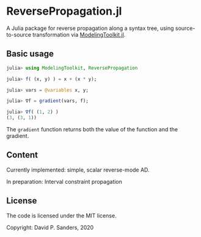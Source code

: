 # ReversePropagation.jl

A Julia package for reverse propagation along a syntax tree, using source-to-source transformation via [ModelingToolkit.jl](https://github.com/SciML/ModelingToolkit.jl).


## Basic usage

```jl
julia> using ModelingToolkit, ReversePropagation

julia> f( (x, y) ) = x + (x * y);

julia> vars = @variables x, y;

julia> ∇f = gradient(vars, f);

julia> ∇f( (1, 2) )
(3, (3, 1))
```

The `gradient` function returns both the value of the function and the gradient.

## Content
Currently implemented: simple, scalar reverse-mode AD. 

In preparation: Interval constraint propagation

## License
The code is licensed under the MIT license.

Copyright: David P. Sanders, 2020
